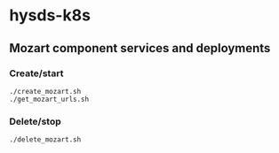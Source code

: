 # hysds-k8s

## Mozart component services and deployments

### Create/start
```
./create_mozart.sh
./get_mozart_urls.sh
```

### Delete/stop
```
./delete_mozart.sh
```
